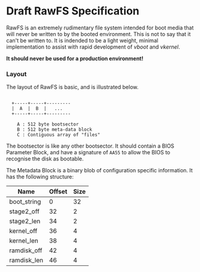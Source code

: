 # Draft RawFS Specification
RawFS is an extremely rudimentary file system intended for boot media that will
never be written to by the booted environment. This is not to say that it can't
be written to. It is indended to be a light weight, minimal implementation to
assist with rapid development of _vboot_ and _vkernel_.

**It should never be used for a production environment!**

### Layout
The layout of RawFS is basic, and is illustrated below.

```
  
  +-----+-----+---------
  |  A  |  B  |   ...
  +-----+-----+---------

 	A : 512 byte bootsector
 	B : 512 byte meta-data block
 	C : Contiguous array of "files"

```

The bootsector is like any other bootsector. It should contain a BIOS Parameter
Block, and have a signature of `AA55` to allow the BIOS to recognise the disk as
bootable.

The Metadata Block is a binary blob of configuration specific information. It
has the following structure:

| Name        | Offset | Size |
| ----------- | ------ | ---- |
| boot_string | 0      | 32   |
| stage2_off  | 32     | 2    |
| stage2_len  | 34     | 2    |
| kernel_off  | 36     | 4    |
| kernel_len  | 38     | 4    |
| ramdisk_off | 42     | 4    |
| ramdisk_len | 46     | 4    |
